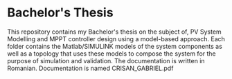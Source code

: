 # Bachelor's Thesis
This repository contains my Bachelor's thesis on the subject of, PV System Modelling and MPPT controller design using a model-based approach.
Each folder contains the Matlab/SIMULINK models of the system components as well as a topology that uses these models to compose the system for the purpose of simulation and validation.
The documentation is written in Romanian. Documentation is named CRISAN_GABRIEL.pdf
